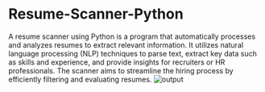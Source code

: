# Resume-Scanner-Python

A resume scanner using Python is a program that automatically processes and analyzes resumes to extract relevant information. It utilizes natural language processing (NLP) techniques to parse text, extract key data such as skills and experience, and provide insights for recruiters or HR professionals. The scanner aims to streamline the hiring process by efficiently filtering and evaluating resumes.
![output](https://github.com/mitensahoo/Resume-Scanner-Python/assets/100914062/9d46f7b9-3f40-40ac-9c4e-1f5f349f1628)
